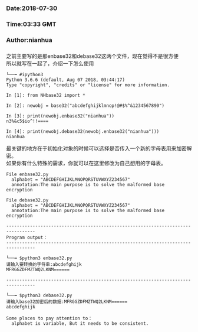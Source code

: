 ###
###    Date:2018-07-30
###   Time:03:33 GMT
###  Author:nianhua
###

之前主要写的是那enbase32和debase32这两个文件，现在觉得不是很方便</br>所以就写在一起了，介绍一下怎么使用
````
└──╼ #ipython3
Python 3.6.6 (default, Aug 07 2018, 03:44:17) 
Type "copyright", "credits" or "license" for more information.

In [1]: from NHbase32 import *

In [2]: newobj = base32("abcdefghijklmnop!@#$%^&1234567890")

In [3]: print(newobj.enbase32("nianhua"))
n3%&c5$io^!!====

In [4]: print(newobj.debase32(newobj.enbase32("nianhua")))
nianhua

````
最关键的地方在于初始化对象的时候可以选择是否传入一个新的字母表用来加密解密。</br>
如果你有什么特殊的需求，你就可以在这里修改为自己想用的字母表。


````
File enbase32.py
  alphabet = "ABCDEFGHIJKLMNOPQRSTUVWXYZ234567"
  annotation:The main purpose is to solve the malformed base encryption

File debase32.py
  alphabet = "ABCDEFGHIJKLMNOPQRSTUVWXYZ234567"
  annotation:The main purpose is to solve the malformed base encryption

---------------------------------------------------------------------------------
Program output：
---------------------------------------------------------------------------------

└──╼ $python3 enbase32.py 
请输入要转换的字符串:abcdefghijk
MFRGGZDFMZTWQ2LKNM======

---------------------------------------------------------------------------------

└──╼ $python3 debase32.py 
请输入base32加密后的数据:MFRGGZDFMZTWQ2LKNM======
abcdefghijk

Some places to pay attention to：
  alphabet is variable, But it needs to be consistent. 
````




